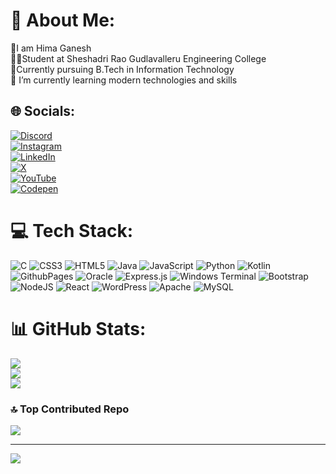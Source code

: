 # 💫 About Me:
🧑I am Hima Ganesh <br>👨‍🎓Student at Sheshadri Rao Gudlavalleru Engineering College <br>📜Currently pursuing B.Tech in Information Technology <br>🌱 I’m currently learning modern technologies and skills


## 🌐 Socials:
[![Discord](https://img.shields.io/badge/Discord-%237289DA.svg?logo=discord&logoColor=white)](https://discord.gg/HimaGanesh)<br>
[![Instagram](https://img.shields.io/badge/Instagram-%23E4405F.svg?logo=Instagram&logoColor=white)](https://instagram.com/HIMAGANESH)<br>[![LinkedIn](https://img.shields.io/badge/LinkedIn-%230077B5.svg?logo=linkedin&logoColor=white)](https://linkedin.com/in/HIMAGANESHKOLLA) <br>[![X](https://img.shields.io/badge/X-black.svg?logo=X&logoColor=white)](https://x.com/@HIMAGANESH94581) <br> [![YouTube](https://img.shields.io/badge/YouTube-%23FF0000.svg?logo=YouTube&logoColor=white)](https://youtube.com/@@himaganesh2204) <br>[![Codepen](https://img.shields.io/badge/Codepen-000000?style=for-the-badge&logo=codepen&logoColor=white)](https://codepen.io/@HIMAGANESH) 

# 💻 Tech Stack:
![C](https://img.shields.io/badge/c-%2300599C.svg?style=for-the-badge&logo=c&logoColor=white) ![CSS3](https://img.shields.io/badge/css3-%231572B6.svg?style=for-the-badge&logo=css3&logoColor=white) ![HTML5](https://img.shields.io/badge/html5-%23E34F26.svg?style=for-the-badge&logo=html5&logoColor=white) ![Java](https://img.shields.io/badge/java-%23ED8B00.svg?style=for-the-badge&logo=openjdk&logoColor=white) ![JavaScript](https://img.shields.io/badge/javascript-%23323330.svg?style=for-the-badge&logo=javascript&logoColor=%23F7DF1E) ![Python](https://img.shields.io/badge/python-3670A0?style=for-the-badge&logo=python&logoColor=ffdd54) ![Kotlin](https://img.shields.io/badge/kotlin-%237F52FF.svg?style=for-the-badge&logo=kotlin&logoColor=white) ![GithubPages](https://img.shields.io/badge/github%20pages-121013?style=for-the-badge&logo=github&logoColor=white) ![Oracle](https://img.shields.io/badge/Oracle-F80000?style=for-the-badge&logo=oracle&logoColor=white) ![Express.js](https://img.shields.io/badge/express.js-%23404d59.svg?style=for-the-badge&logo=express&logoColor=%2361DAFB) ![Windows Terminal](https://img.shields.io/badge/Windows%20Terminal-%234D4D4D.svg?style=for-the-badge&logo=windows-terminal&logoColor=white) ![Bootstrap](https://img.shields.io/badge/bootstrap-%238511FA.svg?style=for-the-badge&logo=bootstrap&logoColor=white) ![NodeJS](https://img.shields.io/badge/node.js-6DA55F?style=for-the-badge&logo=node.js&logoColor=white) ![React](https://img.shields.io/badge/react-%2320232a.svg?style=for-the-badge&logo=react&logoColor=%2361DAFB) ![WordPress](https://img.shields.io/badge/WordPress-%23117AC9.svg?style=for-the-badge&logo=WordPress&logoColor=white) ![Apache](https://img.shields.io/badge/apache-%23D42029.svg?style=for-the-badge&logo=apache&logoColor=white) ![MySQL](https://img.shields.io/badge/mysql-4479A1.svg?style=for-the-badge&logo=mysql&logoColor=white)
# 📊 GitHub Stats:
![](https://github-readme-stats.vercel.app/api?username=Himaganeshkolla&theme=github_dark&hide_border=false&include_all_commits=true&count_private=true)<br/>
![](https://github-readme-streak-stats.herokuapp.com/?user=Himaganeshkolla&theme=github_dark&hide_border=false)<br/>
![](https://github-readme-stats.vercel.app/api/top-langs/?username=Himaganeshkolla&theme=github_dark&hide_border=false&include_all_commits=true&count_private=true&layout=compact)

### 🔝 Top Contributed Repo
![](https://github-contributor-stats.vercel.app/api?username=Himaganeshkolla&limit=5&theme=dark&combine_all_yearly_contributions=true)

---
[![](https://visitcount.itsvg.in/api?id=Himaganeshkolla&icon=0&color=0)](https://visitcount.itsvg.in)

<!-- Proudly created with GPRM ( https://gprm.itsvg.in ) -->
